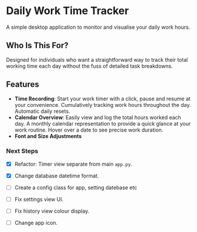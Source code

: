 # Daily Work Time Tracker

A simple desktop application to monitor and visualise your daily work hours.

## Who Is This For?

Designed for individuals who want a straightforward way to track their total working time each day without the fuss of detailed task breakdowns.

## Features
- **Time Recording**: Start your work timer with a click, pause and resume at your convenience. Cumulatively tracking work hours throughout the day. Automatic daily resets. 
- **Calendar Overview**: Easily view and log the total hours worked each day. A monthly calendar representation to provide a quick glance at your work routine. Hover over a date to see precise work duration.
- **Font and Size Adjustments**

### Next Steps
- [x] Refactor: Timer view separate from main `app.py`.
- [x] Change database datetime format. 
- [ ] Create a config class for app, setting datebase etc
- [ ] Fix settings view UI.
- [ ] Fix history view colour display. 
- [ ] Change app icon.
  